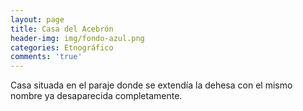 ```yaml
---
layout: page
title: Casa del Acebrón
header-img: img/fondo-azul.png
categories: Etnográfico
comments: 'true'
---
```



Casa situada en el paraje donde se extendía la dehesa con el mismo nombre ya desaparecida completamente.

<div class="photos">
</div>
